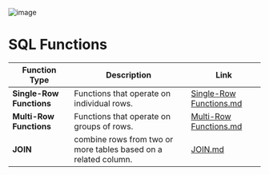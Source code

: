 ![image](https://github.com/user-attachments/assets/2a2d0cf6-a35a-4c65-b1e6-6c981b2578b9)


# SQL Functions

| Function Type              | Description                            | Link                        |
|----------------------------|----------------------------------------|-----------------------------|
| **Single-Row Functions**   | Functions that operate on individual rows. | [Single-Row Functions.md](Single-Row-Functions.md) |
| **Multi-Row Functions**    | Functions that operate on groups of rows. | [Multi-Row Functions.md](Multi-Row-Functions.md)    |
|**JOIN**                    | combine rows from two or more tables based on a related column.| [JOIN.md](JOIN.md)|


